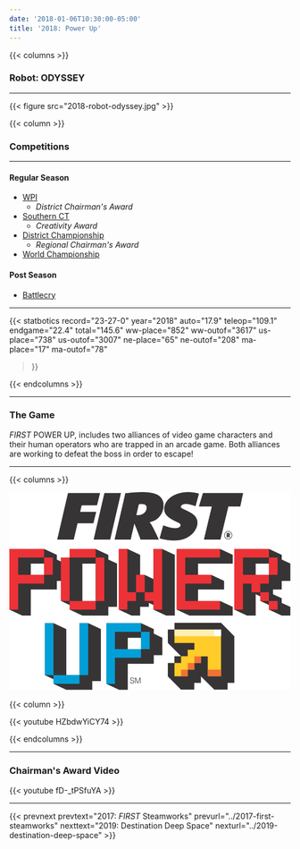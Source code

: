 ```yaml
---
date: '2018-01-06T10:30:00-05:00'
title: '2018: Power Up'
---
```


{{< columns >}}

### Robot: ODYSSEY

---

{{< figure src="2018-robot-odyssey.jpg" >}}

{{< column >}}

### Competitions

---

#### Regular Season

* [WPI](https://www.thebluealliance.com/event/2018mawor)
  * _District Chairman's Award_
* [Southern CT](https://www.thebluealliance.com/event/2018ctsct)
  * _Creativity Award_
* [District Championship](https://www.thebluealliance.com/event/2018necmp)
  * _Regional Chairman's Award_
* [World Championship](https://www.thebluealliance.com/event/2018cars)

#### Post Season

* [Battlecry](https://www.thebluealliance.com/event/2018bc)

---

{{< statbotics
    record="23-27-0" year="2018"
    auto="17.9" teleop="109.1" endgame="22.4" total="145.6"
    ww-place="852" ww-outof="3617"
    us-place="738" us-outof="3007"
    ne-place="65"  ne-outof="208"
    ma-place="17"  ma-outof="78"
>}}

{{< endcolumns >}}

---

### The Game

_FIRST_ POWER UP, includes two alliances of video game characters and their human operators who are trapped in an arcade game. Both alliances are working to defeat the boss in order to escape!

---

{{< columns >}}

[![_FIRST_ Power Up Logo](power-up-frc-logo.svg)](https://en.wikipedia.org/wiki/FIRST_Power_Up)

{{< column >}}

{{< youtube HZbdwYiCY74 >}}

{{< endcolumns >}}

---

### Chairman's Award Video

{{< youtube fD-_tPSfuYA >}}

---

{{< prevnext  prevtext="2017: _FIRST_ Steamworks" prevurl="../2017-first-steamworks" nexttext="2019: Destination Deep Space" nexturl="../2019-destination-deep-space" >}}